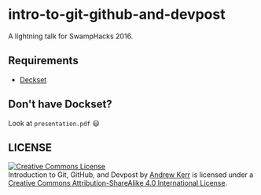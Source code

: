 # intro-to-git-github-and-devpost
A lightning talk for SwampHacks 2016.

## Requirements
- [Deckset](http://www.decksetapp.com/)

## Don't have Dockset?

Look at `presentation.pdf` :smiley:

## LICENSE
<a rel="license" href="http://creativecommons.org/licenses/by-sa/4.0/"><img alt="Creative Commons License" style="border-width:0" src="https://i.creativecommons.org/l/by-sa/4.0/88x31.png" /></a><br /><span xmlns:dct="http://purl.org/dc/terms/" property="dct:title">Introduction to Git, GitHub, and Devpost</span> by <a xmlns:cc="http://creativecommons.org/ns#" href="http://andrewjkerr.com" property="cc:attributionName" rel="cc:attributionURL">Andrew Kerr</a> is licensed under a <a rel="license" href="http://creativecommons.org/licenses/by-sa/4.0/">Creative Commons Attribution-ShareAlike 4.0 International License</a>.
